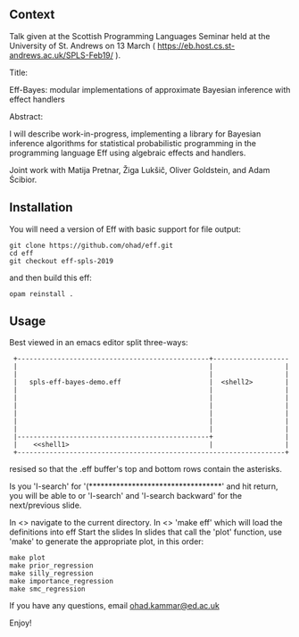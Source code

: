 Context
-------
Talk given at the Scottish Programming Languages Seminar held at the
University of St. Andrews on 13 March (
https://eb.host.cs.st-andrews.ac.uk/SPLS-Feb19/ ).

Title:

Eff-Bayes: modular implementations of approximate Bayesian inference
with effect handlers

Abstract:

 I will describe work-in-progress, implementing a library for Bayesian
 inference algorithms for statistical probabilistic programming in the
 programming language Eff using algebraic effects and handlers.

Joint work with Matija Pretnar, Žiga Lukšič, Oliver Goldstein, and Adam Ścibior.

Installation
------------

You will need a version of Eff with basic support for file output:

    git clone https://github.com/ohad/eff.git
    cd eff
    git checkout eff-spls-2019

and then build this eff:

    opam reinstall .


Usage
-----

Best viewed in an emacs editor split three-ways:

     +------------------------------------------------+-------------------
     |                                                |                  |
     |                                                |                  |
     |   spls-eff-bayes-demo.eff                      |  <shell2>        |
     |                                                |                  |
     |                                                |                  |
     |                                                |                  |
     |                                                |                  |
     |                                                |                  |
     |                                                |                  |
     |------------------------------------------------+                  |
     |    <<shell1>                                   |                  |
     +-------------------------------------------------------------------+


resised so that the .eff buffer's top and bottom rows contain the asterisks.

Is you 'I-search' for '(**********************************' and hit
return, you will be able to or 'I-search' and 'I-search backward' for
the next/previous slide.

In <<shell1>> navigate to the current directory.
In <<shell2>> 'make eff' which will load the definitions into eff
Start the slides
In slides that call the 'plot' function, use 'make' to generate the
appropriate plot, in this order:

    make plot
    make prior_regression
    make silly_regression
    make importance_regression
    make smc_regression



If you have any questions, email <ohad.kammar@ed.ac.uk>

Enjoy!
